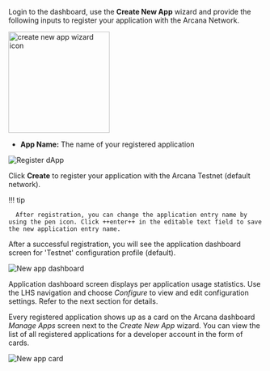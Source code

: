 Login to the dashboard, use the **Create New App** wizard and provide the following inputs to register your application with the Arcana Network. 

<img src="/img/icons/dashboard_newappwizard.png" alt="create new app wizard icon" width="200px"></img> 

* **App Name:** The name of your registered application

<!--
* **Region:** The physical location where the application's configuration data will be stored.
-->

![Register dApp](/img/an_db_create_newapp_screen.png)

Click **Create** to register your application with the Arcana Testnet (default network).


!!! tip

      After registration, you can change the application entry name by using the pen icon. Click ++enter++ in the editable text field to save the new application entry name.

After a successful registration, you will see the application dashboard screen for 'Testnet' configuration profile (default).

![New app dashboard](/img/an_db_new_app_screen.png)

Application dashboard screen displays per application usage statistics. Use the LHS navigation and choose *Configure* to view and edit configuration settings. Refer to the next section for details.

Every registered application shows up as a card on the Arcana dashboard *Manage Apps* screen next to the *Create New App* wizard. You can view the list of all registered applications for a developer account in the form of cards.

![New app card](/img/an_db_new_app_card.png)


